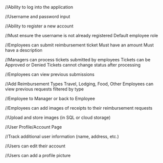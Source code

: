 //Ability to log into the application

//Username and password input

//Ability to register a new account

//Must ensure the username is not already registered
Default employee role

//Employees can submit reimbursement ticket
Must have an amount
Must have a description

//Managers can process tickets submitted by employees
Tickets can be Approved or Denied
Tickets cannot change status after processing

//Employees can view previous submissions

//Add Reimbursement Types
Travel, Lodging, Food, Other
Employees can view previous requests filtered by type

//Employee to Manager or back to Employee

//Employees can add images of receipts to their reimbursement requests

//Upload and store images (in SQL or cloud storage)

//User Profile/Account Page

//Track additional user information (name, address, etc.)

//Users can edit their account

//Users can add a profile picture



